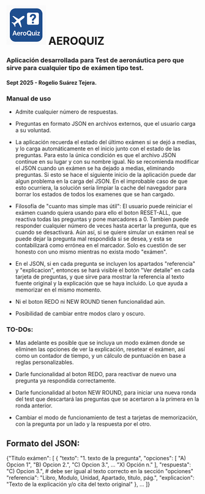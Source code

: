 # ![Logo](./aeroquiz-tiny.png) AEROQUIZ

### Aplicación desarrollada para Test de aeronáutica pero que sirve para cualquier tipo de exámen tipo test.

#### Sept 2025 - Rogelio Suárez Tejera. 


### Manual de uso

- Admite cualquier número de respuestas. 

- Preguntas en formato JSON en archivos externos, que el usuario carga a su voluntad.

- La aplicación recuerda el estado del último exámen si se dejó a medias, y lo carga automáticamente
  en el inicio junto con el estado de las preguntas. Para esto la única condición es que el archivo JSON
  contínue en su lugar y con su nombre igual. No se recomienda modificar el JSON cuando un exámen se ha 
  dejado a medias, eliminando preguntas. Si esto se hace el siguiente inicio de la aplicación puede dar 
  algun problema en la carga del JSON. En el improbable caso de que esto ocurriera, la solución sería 
  limpiar la cache del navegador para borrar los estados de todos los examenes que se han cargado.

- Filosofía de "cuanto mas simple mas útil": El usuario puede reiniciar el exámen cuando quiera usando 
  para ello el boton RESET-ALL, que reactiva todas las preguntas y pone marcadores a 0. Tambien puede 
  responder cualquier número de veces hasta acertar la pregunta, que es cuando se desactivará. 
  Aún así, si se quiere simular un exámen real se puede dejar la pregunta mal respondida si se desea, y esta 
  se contabilizará como errónea en el marcador. Solo es cuestión de ser honesto con uno mismo mientras no 
  exista modo "exámen".

- En el JSON, si en cada pregunta se incluyen los apartados "referencia" y "explicacion",
  entonces se hará visible el botón "Ver detalle" en cada tarjeta de preguntas, y que sirve para mostrar 
  la referencia al texto fuente original y la explicación que se haya incluido. Lo que ayuda a memorizar 
  en el mismo momento.

- Ni el boton REDO ni NEW ROUND tienen funcionalidad aún.

- Posibilidad de cambiar entre modos claro y oscuro.


### TO-DOs: 
- Mas adelante es posible que se incluya un modo exámen donde se eliminen las opciones de ver 
  la explicación, resetear el exámen, así como un contador de tiempo, y un cálculo de puntuación 
  en base a reglas personalizables.

- Darle funcionalidad al boton REDO, para reactivar de nuevo una pregunta ya respondida correctamente.

- Darle funcionalidad al boton NEW ROUND, para iniciar una nueva ronda del test que descartará las preguntas
  que se acertaron a la primera en la ronda anterior.

- Cambiar el modo de funcionamiento de test a tarjetas de memorización, con la pregunta por un lado y la respuesta por el otro.


## Formato del JSON:
{"Titulo exámen": 
[
    {
        "texto": "1. texto de la pregunta",
        "opciones": [
            "A) Opcion 1",
            "B) Opcion 2.",
            "C) Opcion 3.",
            ...
            "X) Opción n."
        ],
        "respuesta": "C) Opcion 3.",  # debe ser igual al texto correcto en la sección "opciones"
        "referencia": "Libro, Modulo, Unidad, Apartado, titulo, pág.",
        "explicacion": "Texto de la explicación y/o cita del texto original"
    },
...
]}

